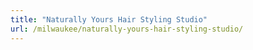 ```yaml
---
title: "Naturally Yours Hair Styling Studio"
url: /milwaukee/naturally-yours-hair-styling-studio/
---
```

